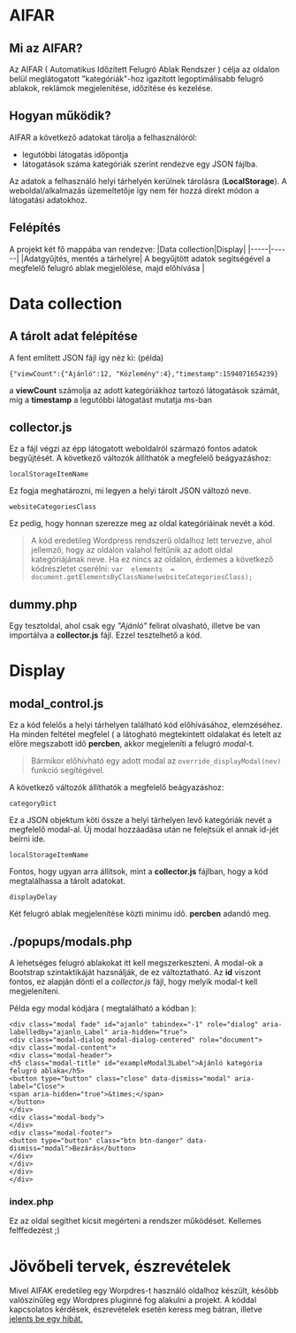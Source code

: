 # AIFAR

## Mi az AIFAR?

Az AIFAR ( Automatikus Időzített Felugró Ablak Rendszer ) célja az oldalon belül meglátogatott "kategóriák"-hoz igazított legoptimálisabb felugró ablakok, reklámok megjelenítése, időzítése és kezelése.


## Hogyan működik?
AIFAR a következő adatokat tárolja a felhasználóról:

 - legutóbbi látogatás időpontja
 - látogatások száma kategóriák szerint rendezve egy JSON fájlba.

Az adatok a felhasználó helyi tárhelyén kerülnek tárolásra (**LocalStorage**). A weboldal/alkalmazás üzemeltetője így nem fér hozzá direkt módon a látogatási adatokhoz.

## Felépítés
A projekt két fő mappába van rendezve:
|Data collection|Display|
|-----|------|
|Adatgyűjtés, mentés a tárhelyre| A begyűjtött adatok segítségével a megfelelő felugró ablak megjelölése, majd előhívása |

# Data collection
## A tárolt adat felépítése
A fent említett JSON fájl így néz ki: (példa)

    {"viewCount":{"Ajánló":12, "Közlemény":4},"timestamp":1594071654239}
a **viewCount** számolja az adott kategóriákhoz tartozó látogatások számát, míg a **timestamp** a legutóbbi látogatást mutatja ms-ban

## collector.js
Ez a fájl végzi az épp látogatott weboldalról származó fontos adatok begyűjtését.
A következő változók állíthatók a megfelelő beágyazáshoz:

    localStorageItemName
   Ez fogja meghatározni, mi legyen a helyi tárolt JSON változó neve.

    websiteCategoriesClass
   Ez pedig,  hogy honnan szerezze meg az oldal kategóriáinak nevét a kód.
   

> A kód eredetileg Wordpress rendszerű oldalhoz lett tervezve, ahol jellemző, hogy az oldalon valahol feltűnik az adott oldal kategóriájának neve. Ha ez nincs az oldalon, érdemes a következő kódrészletet cserélni: `var  elements  =  document.getElementsByClassName(websiteCategoriesClass);`

## dummy.php
Egy tesztoldal, ahol csak egy *"*Ajánló*"* felirat olvasható, illetve be van importálva a **collector.js** fájl. Ezzel tesztelhető a kód.

# Display
## modal_control.js
Ez a kód felelős a helyi tárhelyen található kód előhívásához, elemzéséhez. Ha minden feltétel megfelel ( a látogható megtekintett oldalakat és letelt az előre megszabott idő **percben**, akkor megjeleníti a felugró *modal*-t.

> Bármikor előhívható egy adott modal az `override_displayModal(nev)` funkció segítégével.

A következő változók állíthatók a megfelelő beágyazáshoz:

    categoryDict

Ez a JSON objektum köti össze a helyi tárhelyen levő kategóriák nevét a megfelelő modal-al. Új modal hozzáadása után ne felejtsük el annak id-jét beírni ide.

    localStorageItemName
Fontos, hogy ugyan arra állítsok, mint a **collector.js** fájlban, hogy a kód megtalálhassa a tárolt adatokat.

    displayDelay
Két felugró ablak megjelenítése közti minimu idő. **percben** adandó meg.

## ./popups/modals.php

A lehetséges felugró ablakokat itt kell megszerkeszteni. A modal-ok a Bootstrap szintaktikáját hazsnálják, de ez változtatható. Az **id** viszont fontos, ez alapján dönti el a *collector.js* fájl, hogy melyik modal-t kell megjeleníteni.

Példa egy modal kódjára ( megtalálható a kódban ):

    <div class="modal fade" id="ajanlo" tabindex="-1" role="dialog" aria-labelledby="ajanlo_Label" aria-hidden="true">
    <div class="modal-dialog modal-dialog-centered" role="document">
    <div class="modal-content">
    <div class="modal-header">
    <h5 class="modal-title" id="exampleModal3Label">Ajánló kategória felugró ablaka</h5>
    <button type="button" class="close" data-dismiss="modal" aria-label="Close">
    <span aria-hidden="true">&times;</span>
    </button>
    </div>
    <div class="modal-body">
    </div>
    <div class="modal-footer">
    <button type="button" class="btn btn-danger" data-dismiss="modal">Bezárás</button>
    </div>
    </div>
    </div>
    </div>

### index.php
Ez az oldal segíthet kicsit megérteni a rendszer működését. Kellemes felffedezést ;) 

# Jövőbeli tervek, észrevételek
Mivel AIFAK eredetileg egy Worpdres-t használó oldalhoz készült, később valószínűleg egy Wordpres pluginné fog alakulni a projekt.
A kóddal kapcsolatos kérdések, észrevételek esetén keress meg bátran, illetve [jelents be egy hibát.](https://github.com/d3rang3/aifar/issues)
